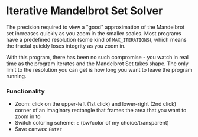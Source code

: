 # Iterative Mandelbrot Set Solver
The precision required to view a "good" approximation of the Mandelbrot set increases quickly as you zoom in the smaller scales. Most programs have a predefined resolution (some kind of `MAX_ITERATIONS`), which means the fractal quickly loses integrity as you zoom in. 

With this program, there has been no such compromise - you watch in real time as the program iterates and the Mandelbrot Set takes shape. The only limit to the resolution you can get is how long you want to leave the program running.

### Functionality
- Zoom: click on the upper-left (1st click) and lower-right (2nd click) corner of an imaginary rectangle that frames the area that you want to zoom in to
- Switch coloring scheme: `c` (bw/color of my choice/transparent)
- Save canvas: `Enter`
